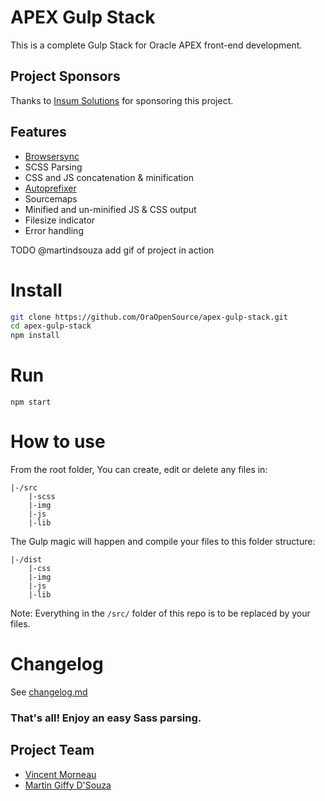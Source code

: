 # APEX Gulp Stack
This is a complete Gulp Stack for Oracle APEX front-end development.

## Project Sponsors

Thanks to [Insum Solutions](insum.ca) for sponsoring this project.

## Features
- [Browsersync](http://www.browsersync.io/)
- SCSS Parsing
- CSS and JS concatenation & minification
- [Autoprefixer](https://github.com/sindresorhus/gulp-autoprefixer)
- Sourcemaps
- Minified and un-minified JS & CSS output
- Filesize indicator
- Error handling

TODO @martindsouza add gif of project in action

# Install
```bash
git clone https://github.com/OraOpenSource/apex-gulp-stack.git
cd apex-gulp-stack
npm install
```

# Run
`npm start`

# How to use
From the root folder, You can create, edit or delete any files in:
```
|-/src
	|-scss
    |-img
    |-js
    |-lib
```

The Gulp magic will happen and compile your files to this folder structure:

```
|-/dist
    |-css
    |-img
    |-js
    |-lib
```

Note: Everything in the `/src/` folder of this repo is to be replaced by your files.

# Changelog
See [changelog.md](changelog.md)

### That's all! Enjoy an easy Sass parsing.

## Project Team
- [Vincent Morneau](https://github.com/vincentmorneau)
- [Martin Giffy D'Souza](https://github.com/martindsouza)
